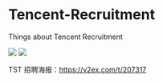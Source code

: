 # Tencent-Recruitment
Things about Tencent Recruitment

![](http://ww2.sinaimg.cn/large/644eac00gw1eun8uru3nij216q0wktfl.jpg)
![](http://ww4.sinaimg.cn/large/644eac00gw1eun8v2b40fj217g0jidka.jpg)

TST 招聘海报：https://v2ex.com/t/207317
